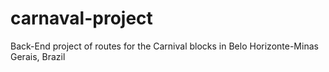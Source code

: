 # carnaval-project
Back-End project of routes for the Carnival blocks in Belo Horizonte-Minas Gerais, Brazil
